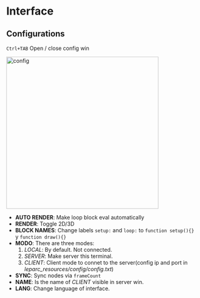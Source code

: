# Interface

## Configurations

`Ctrl+TAB` Open / close config win

<img src="http://andressenn.com/leparc-lc/interfaz/es/config-d.jpg" alt="config" width="400">

- **AUTO RENDER**: Make loop block eval automatically
- **RENDER**: Toggle 2D/3D
- **BLOCK NAMES**: Change labels `setup:` and `loop:` to `function setup(){}` y `function draw(){}`
- **MODO**: There are three modes:
    1. *LOCAL*: By default. Not connected.
    2. *SERVER*: Make server this terminal.
    3. *CLIENT*: Client mode to connet to the server(config ip and port in *leparc_resources/config/config.txt*)
- **SYNC**: Sync nodes via `frameCount`
- **NAME**: Is the name of *CLIENT* visible in server win.
- **LANG**: Change language of interface.
